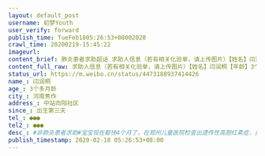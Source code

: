 ```yaml
---
layout: default_post
username: 初梦Youth
user_verify: forward
publish_time: TueFeb1805:26:53+08002020
crawl_time: 20200219-15:45:22
imageurl: 
content_brief: 肺炎患者求助超话 求助人信息（若有相关化验单，请上传图片）【姓名】闫润桐【年龄】3个多月龄【所在城市】河南焦作【所在小区、社区】中站向阳社区【患病时间】出生第三天【联系方式】●●●【其他紧急联系人】●●●【病情描述】#非肺炎患者求助#宝宝现在都快4个月了，在郑州 ...全文
content_full_raw: 求助人信息（若有相关化验单，请上传图片）【姓名】闫润桐【年龄】3个多月龄【所在城市】河南焦作【所在小区、社区】中站向阳社区【患病时间】出生第三天【联系方式】●●●【其他紧急联系人】●●●【病情描述】#非肺炎患者求助#宝宝现在都快4个月了，在郑州儿童医院检查出遗传性高胆红素症，黄疸一直不退，照兰光不起作用，全身都是黄色，就连眼白都是黄色的，现在还有升高的迹象，这个病长时间得不到治疗会核黄疸入脑，变成脑瘫严重致死。宝宝那么小，从出生到现在一直不停的在住院和出院，可没有一家医院能查出病因能治好，现在好不容易查出病因让去北京儿童医院看病，可又因为疫情不能去看病。我真的很害怕失去我的宝宝，实在不知道该怎么办了，我怎么样都可以，可宝宝太小了她是无辜的，她想健健康康的活下去！宝宝的病不能再拖了，请理解一个做母亲的心情，求大家帮我找个能看这个病的医院，我现在在河南焦作哪也去不了，求大家帮帮我吧！！！帮帮我的宝宝！！！帮帮我！！！
status_url: https://m.weibo.cn/status/4473188937414426
name_: 闫润桐
age_: 3个多月龄
city_: 河南焦作
address_: 中站向阳社区
since_: 出生第三天
tel_: ●●●
tel2_: ●●●
desc_: #非肺炎患者求助#宝宝现在都快4个月了，在郑州儿童医院检查出遗传性高胆红素症，黄疸一直不退，照兰光不起作用，全身都是黄色，就连眼白都是黄色的，现在还有升高的迹象，这个病长时间得不到治疗会核黄疸入脑，变成脑瘫严重致死。宝宝那么小，从出生到现在一直不停的在住院和出院，可没有一家医院能查出病因能治好，现在好不容易查出病因让去北京儿童医院看病，可又因为疫情不能去看病。我真的很害怕失去我的宝宝，实在不知道该怎么办了，我怎么样都可以，可宝宝太小了她是无辜的，她想健健康康的活下去！宝宝的病不能再拖了，请理解一个做母亲的心情，求大家帮我找个能看这个病的医院，我现在在河南焦作哪也去不了，求大家帮帮我吧！！！帮帮我的宝宝！！！帮帮我！！！
publish_timestamp: 2020-02-18 05:26:53+08:00
---
```

